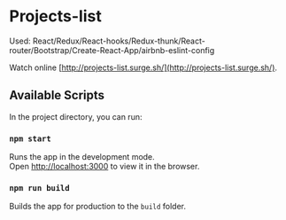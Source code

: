 # Projects-list

Used: React/Redux/React-hooks/Redux-thunk/React-router/Bootstrap/Create-React-App/airbnb-eslint-config

Watch online [http://projects-list.surge.sh/](http://projects-list.surge.sh/).

## Available Scripts

In the project directory, you can run:

### `npm start`

Runs the app in the development mode.<br />
Open [http://localhost:3000](http://localhost:3000) to view it in the browser.

### `npm run build`

Builds the app for production to the `build` folder.

